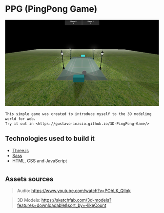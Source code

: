 # PPG (PingPong Game)
![image demo](demo-img.png)

    This simple game was created to introduce myself to the 3D modeling world for web.
    Try it out in <https://gustavo-inacio.github.io/3D-PingPong-Game/>

## Technologies used to build it
- [Three.js](https://threejs.org/) 
- [Sass](https://sass-lang.com/)
- HTML, CSS and JavaScript
#
## Assets sources
  > Audio: <https://www.youtube.com/watch?v=POhLK_QIlqk>

  > 3D Models: <https://sketchfab.com/3d-models?features=downloadable&sort_by=-likeCount>
